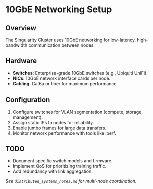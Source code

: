 # 10GbE Networking Setup

## Overview
The Singularity Cluster uses 10GbE networking for low-latency, high-bandwidth communication between nodes.

## Hardware
- **Switches**: Enterprise-grade 10GbE switches (e.g., Ubiquiti UniFi).
- **NICs**: 10GbE network interface cards per node.
- **Cabling**: Cat6a or fiber for maximum performance.

## Configuration
1. Configure switches for VLAN segmentation (compute, storage, management).
2. Assign static IPs to nodes for reliability.
3. Enable jumbo frames for large data transfers.
4. Monitor network performance with tools like iperf.

## TODO
- Document specific switch models and firmware.
- Implement QoS for prioritizing training traffic.
- Add redundancy with link aggregation.

*See `distributed_systems_notes.md` for multi-node coordination.*